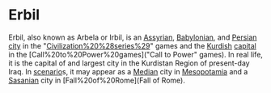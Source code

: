 # Erbil

Erbil, also known as Arbela or Irbil, is an [Assyrian](Assyrian), [Babylonian](Babylonian), and [Persian](Persian) [city](city) in the "[Civilization%20%28series%29](Civilization)" games and the [Kurdish](Kurdish) [capital](capital) in the [Call%20to%20Power%20games]("Call to Power" games). In real life, it is the capital of and largest city in the Kurdistan Region of present-day Iraq.
In [scenario](scenario)s, it may appear as a [Median](Median) city in [Mesopotamia](Mesopotamia) and a [Sasanian](Sasanian) city in [Fall%20of%20Rome](Fall of Rome).